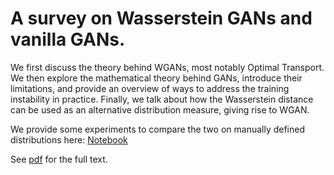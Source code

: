 # A survey on Wasserstein GANs and vanilla GANs. 

We first discuss the theory behind WGANs, most notably Optimal Transport. We then explore the mathematical theory behind GANs, introduce their limitations, and provide an overview of ways to address the training instability in practice. Finally, we talk about how the Wasserstein distance can be used as an alternative distribution measure, giving rise to WGAN.

We provide some experiments to compare the two on manually defined distributions here: [Notebook](https://github.com/rdh1115/gans-and-wgans/blob/main/gan-wgan.ipynb) 

See [pdf](https://github.com/rdh1115/gans-and-wgans/blob/main/ArsClassica.pdf) for the full text.
